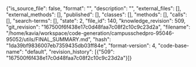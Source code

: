 {"is_source_file": false, "format": "", "description": "", "external_files": [], "external_methods": [], "published": [], "classes": [], "methods": [], "calls": [], "search-terms": [], "state": 2, "file_id": 140, "knowledge_revision": 509, "git_revision": "167500f6f438e17c0d48faa7c08f2c10c9c23d2a", "filename": "/home/kavia/workspace/code-generation/campusschedpro-95046-95052/utils/FINAL_SUMMARY.md", "hash": "1da39bf9836007eb7359435db03ff84e", "format-version": 4, "code-base-name": "default", "revision_history": [{"509": "167500f6f438e17c0d48faa7c08f2c10c9c23d2a"}]}